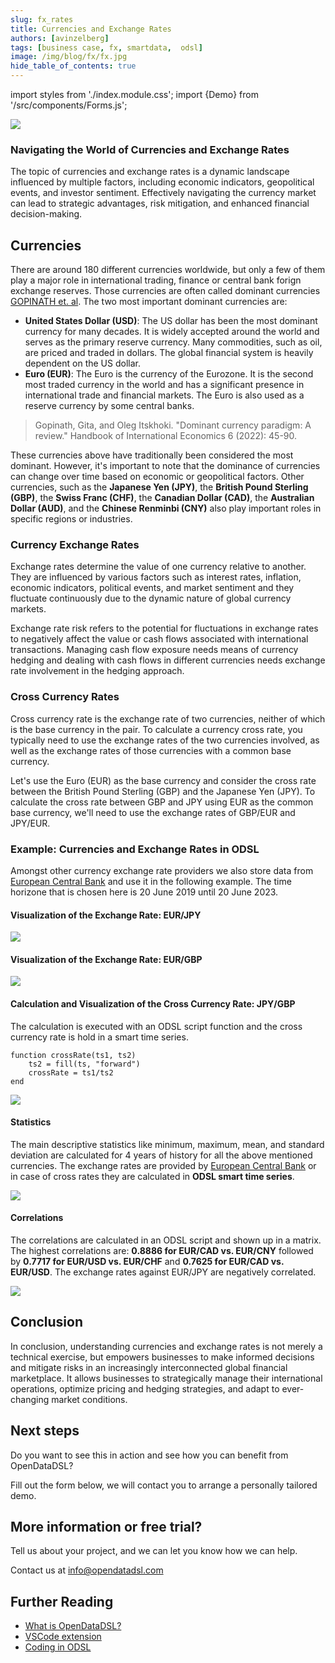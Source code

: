 ```yaml
---
slug: fx_rates
title: Currencies and Exchange Rates
authors: [avinzelberg]
tags: [business case, fx, smartdata,  odsl]
image: /img/blog/fx/fx.jpg
hide_table_of_contents: true
---
```

import styles from './index.module.css';
import {Demo} from '/src/components/Forms.js';

<div className="row">
  <div className="col-md">
    <img src="/img/blog/fx/fx.jpg"/>
  </div>
  <div className="col-md">
  <h3>Navigating the World of Currencies and Exchange Rates</h3>  
    <p></p>
    The topic of currencies and exchange rates is a dynamic landscape influenced by multiple factors, including economic indicators, geopolitical events, and investor sentiment. Effectively navigating the currency market can lead to strategic advantages, risk mitigation, and enhanced financial decision-making.
    <p></p>
  </div>
</div>

<!--truncate-->

## Currencies

There are around 180 different currencies worldwide, but only a few of them play a major role in international trading, finance or central bank forign exchange reserves. Those currencies are often called dominant currencies [GOPINATH et. al](https://doi.org/10.1016/bs.hesint.2022.02.009).
The two most important dominant currencies are:
* **United States Dollar (USD)**: The US dollar has been the most dominant currency for many decades. It is widely accepted around the world and serves as the primary reserve currency. Many commodities, such as oil, are priced and traded in dollars. The global financial system is heavily dependent on the US dollar.
* **Euro (EUR)**: The Euro is the currency of the Eurozone. It is the second most traded currency in the world and has a significant presence in international trade and financial markets. The Euro is also used as a reserve currency by some central banks.

> Gopinath, Gita, and Oleg Itskhoki. "Dominant currency paradigm: A review." Handbook of International Economics 6 (2022): 45-90.

These currencies above have traditionally been considered the most dominant. However, it's important to note that the dominance of currencies can change over time based on economic or geopolitical factors. Other currencies, such as the **Japanese Yen (JPY)**, the **British Pound Sterling (GBP)**, the **Swiss Franc (CHF)**, the **Canadian Dollar (CAD)**, the **Australian Dollar (AUD)**, and the **Chinese Renminbi (CNY)** also play important roles in specific regions or industries.


### Currency Exchange Rates

Exchange rates determine the value of one currency relative to another. They are influenced by various factors such as interest rates, inflation, economic indicators, political events, and market sentiment and they fluctuate continuously due to the dynamic nature of global currency markets.

Exchange rate risk refers to the potential for fluctuations in exchange rates to negatively affect the value or cash flows associated with international transactions.
Managing cash flow exposure needs means of currency hedging and dealing with cash flows in different currencies needs exchange rate involvement in the hedging approach.

### Cross Currency Rates

Cross currency rate is the exchange rate of two currencies, neither of which is the base currency in the pair. To calculate a currency cross rate, you typically need to use the exchange rates of the two currencies involved, as well as the exchange rates of those currencies with a common base currency. 

Let's use the Euro (EUR) as the base currency and consider the cross rate between the British Pound Sterling (GBP) and the Japanese Yen (JPY).
To calculate the cross rate between GBP and JPY using EUR as the common base currency, we'll need to use the exchange rates of GBP/EUR and JPY/EUR.


### Example: Currencies and Exchange Rates in ODSL

Amongst other currency exchange rate providers we also store data from [European Central Bank](https://www.ecb.europa.eu/stats/policy_and_exchange_rates/euro_reference_exchange_rates/html/index.en.html) and use it in the following example. The time horizone that is chosen here is 20 June 2019 until 20 June 2023.


#### Visualization of the Exchange Rate: EUR/JPY

<img className={styles.product_screenshot} src="/img/blog/fx/EURJPY.PNG" />


#### Visualization of the Exchange Rate: EUR/GBP

<img className={styles.product_screenshot} src="/img/blog/fx/EURGBP.PNG" />


#### Calculation and Visualization of the Cross Currency Rate: JPY/GBP

The calculation is executed with an ODSL script function and the cross currency rate is hold in a smart time series. 

```
function crossRate(ts1, ts2)
    ts2 = fill(ts, "forward")
    crossRate = ts1/ts2
end

```

<img className={styles.product_screenshot} src="/img/blog/fx/JPYGBP.PNG" />



#### Statistics


The main descriptive statistics like minimum, maximum, mean, and standard deviation are calculated for 4 years of history for all the above mentioned currencies. The exchange rates are provided by [European Central Bank](https://www.ecb.europa.eu/stats/policy_and_exchange_rates/euro_reference_exchange_rates/html/index.en.html) or in case of cross rates they are calculated in **ODSL smart time series**.

<img className={styles.product_screenshot} src="/img/blog/fx/STATS.PNG" />



#### Correlations

The correlations are calculated in an ODSL script and shown up in a matrix. The highest correlations are: **0.8886 for EUR/CAD vs. EUR/CNY** followed by **0.7717 for EUR/USD vs. EUR/CHF** and **0.7625 for EUR/CAD vs. EUR/USD**. The exchange rates against EUR/JPY are negatively correlated.


<img className={styles.product_screenshot} src="/img/blog/fx/CORREL.PNG" />


## Conclusion

In conclusion, understanding currencies and exchange rates is not merely a technical exercise, but empowers businesses to make informed decisions and mitigate risks in an increasingly interconnected global financial marketplace. It allows businesses to strategically manage their international operations, optimize pricing and hedging strategies, and adapt to ever-changing market conditions. 


## Next steps
Do you want to see this in action and see how you can benefit from OpenDataDSL?

Fill out the form below, we will contact you to arrange a personally tailored demo.

<Demo />


## More information or free trial?
Tell us about your project, and we can let you know how we can help.

Contact us at [info@opendatadsl.com](mailto:info@opendatadsl.com)

## Further Reading
* [What is OpenDataDSL?](https://doc.opendatadsl.com/docs/product/intro)
* [VSCode extension](https://doc.opendatadsl.com/docs/user/vscode)
* [Coding in ODSL](https://doc.opendatadsl.com/docs/odsl)